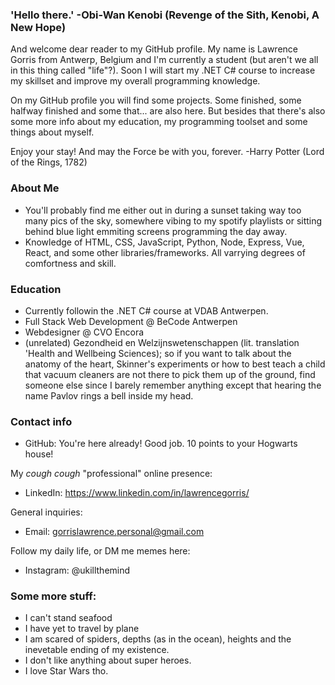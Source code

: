 ### 'Hello there.' -Obi-Wan Kenobi (Revenge of the Sith, Kenobi, A New Hope)

And welcome dear reader to my GitHub profile.
My name is Lawrence Gorris from Antwerp, Belgium and I'm currently a student (but aren't we all in this thing called "life"?).
Soon I will start my .NET C# course to increase my skillset and improve my overall programming knowledge.

On my GitHub profile you will find some projects. Some finished, some halfway finished and some that... are also here.
But besides that there's also some more info about my education, my programming toolset and some things about myself.

Enjoy your stay!
And may the Force be with you, forever. -Harry Potter (Lord of the Rings, 1782)

### About Me
- You'll probably find me either out in during a sunset taking way too many pics of the sky, somewhere vibing to my spotify playlists or sitting behind blue light emmiting screens programming the day away.
- Knowledge of HTML, CSS, JavaScript, Python, Node, Express, Vue, React, and some other libraries/frameworks. All varrying degrees of comfortness and skill. 

### Education
- Currently followin the .NET C# course at VDAB Antwerpen.
- Full Stack Web Development @ BeCode Antwerpen
- Webdesigner @ CVO Encora
- (unrelated) Gezondheid en Welzijnswetenschappen (lit. translation 'Health and Wellbeing Sciences); so if you want to talk about the anatomy of the heart, Skinner's experiments or how to best teach a child that vacuum cleaners are not there to pick them up of the ground, find someone else since I barely remember anything except that hearing the name Pavlov rings a bell inside my head.

### Contact info
- GitHub: You're here already! Good job. 10 points to your Hogwarts house!

My *cough cough* "professional" online presence:
- LinkedIn: https://www.linkedin.com/in/lawrencegorris/

General inquiries:
- Email: gorrislawrence.personal@gmail.com

Follow my daily life, or DM me memes here:
- Instagram: @ukillthemind

### Some more stuff:
- I can't stand seafood
- I have yet to travel by plane
- I am scared of spiders, depths (as in the ocean), heights and the inevetable ending of my existence.
- I don't like anything about super heroes.
- I love Star Wars tho. 
